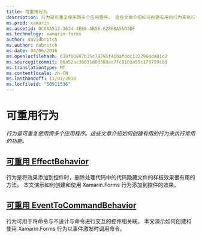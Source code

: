 ```yaml
---
title: 可重用行为
description: 行为是可重复使用跨多个应用程序。 这些文章介绍如何创建有用的行为来执行常用的功能。
ms.prod: xamarin
ms.assetid: DC9AA512-3624-4EE6-AB5E-628EBA55D2DF
ms.technology: xamarin-forms
author: davidbritch
ms.author: dabritch
ms.date: 04/06/2016
ms.openlocfilehash: 039f00997b35c79295f41bafddc1322904da01c2
ms.sourcegitcommit: 06a52ac36031d0d303ac7fc8163a59c178799c80
ms.translationtype: MT
ms.contentlocale: zh-CN
ms.lasthandoff: 11/01/2018
ms.locfileid: "50911536"
---
```

# <a name="reusable-behaviors"></a>可重用行为

_行为是可重复使用跨多个应用程序。这些文章介绍如何创建有用的行为来执行常用的功能。_

## <a name="reusable-effectbehavioreffect-behaviormd"></a>[可重用 EffectBehavior](effect-behavior.md)

行为是将效果添加到控件时，删除处理代码中的代码隐藏文件的样板效果很有用的方法。 本文演示如何创建和使用 Xamarin.Forms 行为添加到控件的效果。

## <a name="reusable-eventtocommandbehaviorevent-to-command-behaviormd"></a>[可重用 EventToCommandBehavior](event-to-command-behavior.md)

行为可用于将命令与不设计与命令进行交互的控件相关联。 本文演示如何创建和使用 Xamarin.Forms 行为以事件激发时调用命令。
